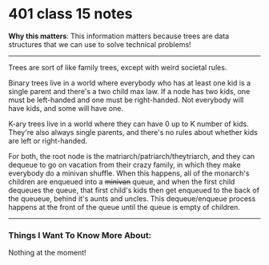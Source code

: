 # 401 class 15 notes

**Why this matters**: This information matters because trees are data structures that we can use to solve technical problems!

------------------------------------

Trees are sort of like family trees, except with weird societal rules.

Binary trees live in a world where everybody who has at least one kid is a single parent and there's a two child max law. If a node has two kids, one must be left-handed and one must be right-handed. Not everybody will have kids, and some will have one.

K-ary trees live in a world where they can have 0 up to K number of kids. They're also always single parents, and there's no rules about whether kids are left or right-handed.

For both, the root node is the matriarch/patriarch/theytriarch, and they can dequeue to go on vacation from their crazy family, in which they make everybody do a minivan shuffle. When this happens, all of the monarch's children are enqueued into a ~~minivan~~ queue, and when the first child dequeues the queue, that first child's kids then get enqueued to the back of the queueue, behind it's aunts and uncles. This dequeue/enqueue process happens at the front of the queue until the queue is empty of children.

------------------------------------
### Things I Want To Know More About:
Nothing at the moment!